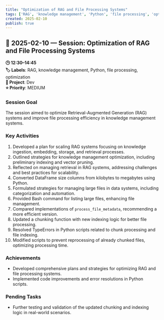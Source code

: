 ```yaml
---
title: "Optimization of RAG and File Processing Systems"
tags: ['RAG', 'knowledge management', 'Python', 'file processing', 'optimization']
created: 2025-02-10
publish: true
---
```


## 📅 2025-02-10 — Session: Optimization of RAG and File Processing Systems

**🕒 12:30–14:45**  
**🏷️ Labels**: RAG, knowledge management, Python, file processing, optimization  
**📂 Project**: Dev  
**⭐ Priority**: MEDIUM  


### Session Goal
The session aimed to optimize Retrieval-Augmented Generation (RAG) systems and improve file processing efficiency in knowledge management systems.

### Key Activities
1. Developed a plan for scaling RAG systems focusing on knowledge ingestion, embedding, storage, and retrieval processes.
2. Outlined strategies for knowledge management optimization, including preliminary indexing and vector pruning.
3. Reflected on managing retrieval in RAG systems, addressing challenges and best practices for scalability.
4. Converted DataFrame size columns from kilobytes to megabytes using Python.
5. Formulated strategies for managing large files in data systems, including categorization and automation.
6. Provided Bash command for listing large files, enhancing file management.
7. Compared implementations of `process_file_metadata`, recommending a more efficient version.
8. Updated a chunking function with new indexing logic for better file processing.
9. Resolved TypeErrors in Python scripts related to chunk processing and file indexing.
10. Modified scripts to prevent reprocessing of already chunked files, optimizing processing time.

### Achievements
- Developed comprehensive plans and strategies for optimizing RAG and file processing systems.
- Implemented code improvements and error resolutions in Python scripts.

### Pending Tasks
- Further testing and validation of the updated chunking and indexing logic in real-world scenarios.
